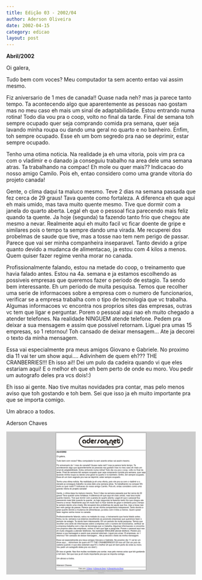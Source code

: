 ```yaml
---
title: Edição 03 - 2002/04
author: Aderson Oliveira
date: 2002-04-15
category: edicao
layout: post
---
```


**Abril/2002**

Oi galera,

Tudo bem com voces? Meu computador ta sem acento entao vai assim mesmo.

Fiz aniversario de 1 mes de canada!! Quase nada neh? mas ja parece tanto tempo. Ta acontecendo algo que aparentemente as pessoas nao gostam mas no meu caso eh mais um sinal de adaptabilidade. Estou entrando numa rotina! Todo dia vou pra o coop, volto no final da tarde. Final de semana toh sempre ocupado quer seja comprando comida pra semana, quer seja lavando minha roupa ou dando uma geral no quarto e no banheiro. Enfim, toh sempre ocupado. Esse eh um bom segredo pra nao se deprimir, estar sempre ocupado.

Tenho uma otima noticia. Na realidade ja eh uma vitoria, pois vim pra ca com o vladimir e o danado ja conseguiu trabalho na area dele uma semana atras. Ta trabalhando na compac! Eh mole ou quer mais?? Indicacao do nosso amigo Camilo. Pois eh, entao considero como uma grande vitoria do projeto canada!

Gente, o clima daqui ta maluco mesmo. Teve 2 dias na semana passada que fez cerca de 29 graus! Tava quente como fortaleza. A diferenca eh que aqui eh mais umido, mas tava muito quente mesmo. Tive que dormir com a janela do quarto aberta. Legal eh que o pessoal fica parecendo mais feliz quando ta quente. Ja hoje (segunda) ta fazendo tanto frio que chegou ate mesmo a nevar. Realmente aqui eh muito facil vc ficar doente de gripe e similares pois o tempo ta sempre dando uma virada. Me recuperei dos probelmas de saude que tive, mas a tosse nao tem nem perigo de passar. Parece que vai ser minha companheira inseparavel. Tanto devido a gripe quanto devido a mudanca de alimentacao, ja estou com 4 kilos a menos. Quem quiser fazer regime venha morar no canada.

Profissionalmente falando, estou na metade do coop, o treinamento que havia falado antes. Estou na 4a. semana e ja estamos escolhendo as possiveis empresas que queremos fazer o periodo de estagio. Ta sendo bem interessante. Eh um periodo de muita pesquisa. Temos que recolher uma serie de informacoes sobre a empresa com o numero de funcionarios, verificar se a empresa trabalha com o tipo de tecnologia que vc trabalha. Algumas informacoes vc encontra nos proprios sites das empresas, outras vc tem que ligar e perguntar. Porem o pessoal aqui nao eh muito chegado a atender telefones. Na realidade NINGUEM atende telefone. Pedem pra deixar a sua mensagem e assim que possivel retornam. Liguei pra umas 15 empresas, so 1 retornou! Toh cansado de deixar mensagem... Ate ja decorei o texto da minha mensagem.

Essa vai especialmente pra meus amigos Giovano e Gabriele. No proximo dia 11 vai ter um show aqui.... Adivinhem de quem eh??? THE CRANBERRIES!!! Eh isso ai!! Dei um pulo da cadeira quando vi que eles estariam aqui! E o melhor eh que eh bem perto de onde eu moro. Vou pedir um autografo deles pra vcs dois!:)

Eh isso ai gente. Nao tive muitas novidades pra contar, mas pelo menos aviso que toh gostando e toh bem. Sei que isso ja eh muito importante pra que se importa comigo.

Um abraco a todos.

Aderson Chaves

[![Imagem no site original](/assets/images/edicao03.png)](/assets/images/edicao03.png)